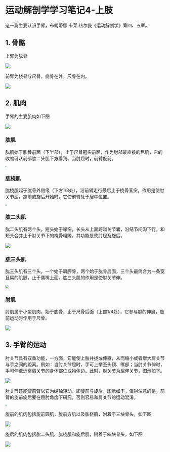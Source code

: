 # 运动解剖学学习笔记4-上肢


这一篇主要认识手臂，布朗蒂娜.卡莱.热尔曼《运动解剖学》第四、五章。

<!--more-->

## 1. 骨骼

上臂为肱骨

![](https://res.weread.qq.com/wrepub/epub_30182092_181)

前臂为桡骨与尺骨，桡骨在外，尺骨在内。

![](https://res.weread.qq.com/wrepub/epub_30182092_219)

## 2. 肌肉

手臂的主要肌肉如下图

![](https://res.weread.qq.com/wrepub/epub_30182092_224)

### 肱肌

肱肌始于肱骨前面（下半部），止于尺骨冠突前面，作为肘部最直接的屈肌，它的收缩可从前部肱二头肌下方看到。当肘屈时，前臂旋前。

<img src="https://res.weread.qq.com/wrepub/epub_30182092_225" style="zoom: 25%;" />

### 肱桡肌

肱桡肌起于肱骨外侧缘（下方1/3处），沿前臂走行最后止于桡骨茎突，作用是使肘关节屈，旋前或旋后开始时，它使前臂处于居中位置。

<img src="https://res.weread.qq.com/wrepub/epub_30182092_226" style="zoom:33%;" />

### 肱二头肌

肱二头肌有两个头，短头始于喙突，长头从上面跨越关节囊，沿结节间沟下行，和短头合并止于肘关节下的桡骨粗隆，其功能是使肘屈及旋后。

![](https://res.weread.qq.com/wrepub/epub_30182092_227)

### 肱三头肌

肱三头肌有三个头，一个始于肩胛骨，两个始于肱骨后面，三个头最终合为一条宽且扁的肌腱，止于鹰嘴上面。肱三头肌的作用是使肘关节伸。

<img src="https://res.weread.qq.com/wrepub/epub_30182092_228" style="zoom: 67%;" />

### 肘肌

肘肌属于小型肌肉，始于肱骨，止于尺骨后面（上部1/4处），它参与肘的伸展，旋前运动时作用于尺骨。

![](https://res.weread.qq.com/wrepub/epub_30182092_229)

## 3. 手臂的运动

肘关节具有双重功能，一方面，它能使上肢并拢或伸直，从而缩小或者增大肩关节与手之间的距离。例如：当肘关节屈时，手可上举至头顶、嘴部；当肘关节伸时，手可伸至远离肩关节的身体部位或物体边。此时，肘关节为屈伸关节，图示如下。

![](https://res.weread.qq.com/wrepub/epub_30182092_218)

肘关节还能使前臂以它为纵轴转动，即旋前与旋后，图示如下，值得注意的是，前臂的旋前旋后要在屈肘角度下研究，否则容易和肩关节的运动混淆。

<img src="https://res.weread.qq.com/wrepub/epub_30182092_230" style="zoom: 33%;" />

旋前的肌肉包括旋前圆肌，旋前方肌以及肱桡肌，附着于三块骨头，如下图

![](https://res.weread.qq.com/wrepub/epub_30182092_235)

旋后的肌肉包括肱二头肌、肱桡肌和旋后肌，附着于四块骨头，如下图

![](https://res.weread.qq.com/wrepub/epub_30182092_237)
